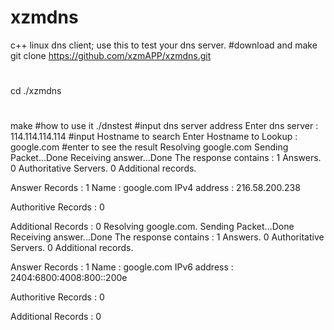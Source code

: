 # xzmdns
c++ linux dns client; use this to test your dns server.
#download and make
git clone https://github.com/xzmAPP/xzmdns.git
#
cd ./xzmdns
#
make
#how to use it
./dnstest 
#input dns server address
Enter dns server : 114.114.114.114
#input Hostname to search
Enter Hostname to Lookup : google.com
#enter to see the result
Resolving google.com
Sending Packet...Done
Receiving answer...Done
The response contains : 
 1 Answers.
 0 Authoritative Servers.
 0 Additional records.


Answer Records : 1 
Name : google.com IPv4 address : 216.58.200.238

Authoritive Records : 0 

Additional Records : 0 
Resolving google.com.
Sending Packet...Done
Receiving answer...Done
The response contains : 
 1 Answers.
 0 Authoritative Servers.
 0 Additional records.


Answer Records : 1 
Name : google.com IPv6 address : 2404:6800:4008:800::200e

Authoritive Records : 0 

Additional Records : 0 





